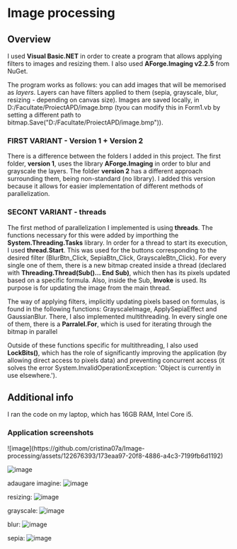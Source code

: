 <h1>Image processing</h1>

<h2>Overview</h2>
I used <b>Visual Basic.NET</b> in order to create a program that allows applying filters to images and resizing them. I also used <b>AForge.Imaging v2.2.5</b> from NuGet.

The program works as follows: you can add images that will be memorised as <i>layers</i>. Layers can have filters applied to them (sepia, grayscale, blur, resizing - depending on canvas size). Images are saved locally, in D:/Facultate/ProiectAPD/image.bmp (tyou can modify this in Form1.vb by setting a different path to bitmap.Save("D:/Facultate/ProiectAPD/image.bmp")).

<h3><b>FIRST VARIANT</b> - Version 1 + Version 2</h3>

There is a difference between the folders I added in this project. The first folder, <b>version 1</b>, uses the library <b>AForge.Imaging</b> in order to blur and grayscale the layers. The folder <b>version 2</b> has a different approach surrounding them, being non-standard (no library). I added this version because it allows for easier implementation of different methods of parallelization.

<h3><b>SECONT VARIANT</b> - threads</h3>

The first method of parallelization I implemented is using <b>threads</b>. The functions necessary for this were added by importhing the <b>System.Threading.Tasks</b> library.
In order for a thread to start its execution, I used <b>thread.Start</b>. This was used for the buttons corresponding to the desired filter (BlurBtn_Click, SepiaBtn_Click, GrayscaleBtn_Click). For every single one of them, there is a new bitmap created inside a thread (declared with <b>Threading.Thread(Sub()... End Sub)</b>, which then has its pixels updated based on a specific formula. Also, inside the Sub, <b>Invoke</b> is used. Its purpose is for updating the image from the main thread.

The way of applying filters, implicitly updating pixels based on formulas, is found in the following functions: GrayscaleImage, ApplySepiaEffect and GaussianBlur. There, I also implemented multithreading. In every single one of them, there is a <b>Parralel.For</b>, which is used for iterating through the bitmap in parallel

Outside of these functions specific for multithreading, I also used <b>LockBits()</b>, which has the role of significantly improving the application (by allowing direct access to pixels data) and preventing concurrent access (it solves the error System.InvalidOperationException: 'Object is currently in use elsewhere.').


<h2>Additional info</h2>

  I ran the code on my laptop, which has 16GB RAM, Intel Core i5.

<h3>Application screenshots</h3>
![image](https://github.com/cristina07a/Image-processing/assets/122676393/173eaa97-20f8-4886-a4c3-7199fb6d1192)



![image](https://github.com/cristina07a/Image-processing/assets/122676393/9d108055-6a6a-4527-9b65-2c28175cf567)

adaugare imagine:
![image](https://github.com/cristina07a/Image-processing/assets/122676393/f8357876-72d0-4b57-96df-976826816f6c)

resizing:
![image](https://github.com/cristina07a/Image-processing/assets/122676393/85734470-bbc6-4cd2-9538-4bfd70635510)

grayscale:
![image](https://github.com/cristina07a/Image-processing/assets/122676393/5153fd35-6c30-4712-a605-e666db0f114f)

blur:
![image](https://github.com/cristina07a/Image-processing/assets/122676393/51d94c82-7cc6-4ebd-a2a7-56370ee2b73f)

sepia:
![image](https://github.com/cristina07a/Image-processing/assets/122676393/5d309429-6ec5-40d5-94f2-5a52c9098a80)

